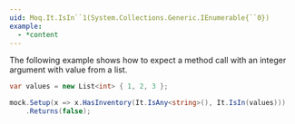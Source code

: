 ```yaml
---
uid: Moq.It.IsIn``1(System.Collections.Generic.IEnumerable{``0})
example:
  - *content
---
```

The following example shows how to expect a method call with an integer argument with value from a list.

```csharp
var values = new List<int> { 1, 2, 3 };

mock.Setup(x => x.HasInventory(It.IsAny<string>(), It.IsIn(values)))
    .Returns(false);
```

